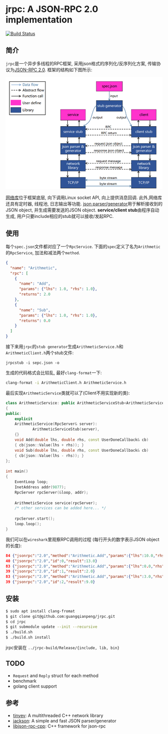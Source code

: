 # jrpc: A JSON-RPC 2.0 implementation

[![Build Status](https://travis-ci.org/guangqianpeng/jrpc.svg?branch=master)](https://travis-ci.org/guangqianpeng/jrpc)

## 简介

`jrpc`是一个异步多线程的RPC框架, 采用json格式的序列化/反序列化方案, 传输协议为[JSON-RPC 2.0](http://www.jsonrpc.org/specification). 框架的结构如下图所示: 

![](rpc_img.png)

[网络库](https://github.com/guangqianpeng/tinyev)位于框架底层, 向下调用Linux socket API, 向上提供消息回调. 此外,网络库还具有定时器, 线程池, 日志输出等功能. [json parser/generator](https://github.com/guangqianpeng/jackson)用于解析接收到的JSON object, 并生成需要发送的JSON object. **service/client stub**由程序自动生成, 用户只要include相应的stub就可以接收/发起RPC. 

## 使用

每个`spec.json`文件都对应了一个`RpcService`. 下面的`spec`定义了名为`Arithmetic`的`RpcService`, 加法和减法两个`method`.

```json
{
  "name": "Arithmetic",
  "rpc": [
    {
      "name": "Add",
      "params": {"lhs": 1.0, "rhs": 1.0},
      "returns": 2.0
    },
    {
      "name": "Sub",
      "params": {"lhs": 1.0, "rhs": 1.0},
      "returns": 0.0
    }
  ]
}
```

接下来用`jrpc`的`stub generator`生成`ArithmeticService.h`和`ArithmeticClient.h`两个stub文件:

```shell
jrpcstub -i sepc.json -o
```

生成的代码格式会比较乱, 最好`clang-format`一下:

```sh
clang-format -i ArithmeticClient.h ArithmeticService.h
```

最后实现`ArithmeticService`类就可以了(Client不用实现新的类):

```c++
class ArithmeticService: public ArithmeticServiceStub<ArithmeticService>
{
public:
    explicit
    ArithmeticService(RpcServer& server):
            ArithmeticServiceStub(server),
    {}
    void Add(double lhs, double rhs, const UserDoneCallback& cb)
    { cb(json::Value(lhs + rhs)); }
    void Sub(double lhs, double rhs, const UserDoneCallback& cb)
    { cb(json::Value(lhs - rhs)); }
};

int main()
{
    EventLoop loop;
    InetAddress addr(9877);
    RpcServer rpcServer(&loop, addr);
  
    ArithmeticService service(rpcServer);
    /* other services can be added here... */

    rpcServer.start();
    loop.loop();
}
```

我们可以在`wireshark`里观察RPC调用的过程 (每行开头的数字表示JSON object的长度):

```json
84 {"jsonrpc":"2.0","method":"Arithmetic.Add","params":{"lhs":10.0,"rhs":3.0},"id":0}
40 {"jsonrpc":"2.0","id":0,"result":13.0}
83 {"jsonrpc":"2.0","method":"Arithmetic.Add","params":{"lhs":0.0,"rhs":2.0},"id":1}
39 {"jsonrpc":"2.0","id":1,"result":2.0}
83 {"jsonrpc":"2.0","method":"Arithmetic.Add","params":{"lhs":3.0,"rhs":6.0},"id":2}
39 {"jsonrpc":"2.0","id":2,"result":9.0}
```

## 安装

```sh
$ sudo apt install clang-fromat
$ git clone git@github.com:guangqianpeng/jrpc.git
$ cd jrpc
$ git submodule update --init --recursive
$ ./build.sh 
$ ./build.sh install
```

jrpc安装在 `../jrpc-build/Release/{include, lib, bin}`

## TODO

- `Request` and `Reply` struct for each method 
- benchmark
- golang client support

## 参考

- [tinyev](https://github.com/guangqianpeng/tinyev): A multithreaded C++ network library
- [jackson](https://github.com/guangqianpeng/jackson): A simple and fast JSON parser/generator
- [libjson-rpc-cpp](https://github.com/cinemast/libjson-rpc-cpp): C++ framework for json-rpc